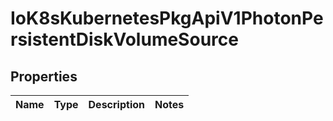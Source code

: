 
# IoK8sKubernetesPkgApiV1PhotonPersistentDiskVolumeSource

## Properties
Name | Type | Description | Notes
------------ | ------------- | ------------- | -------------



